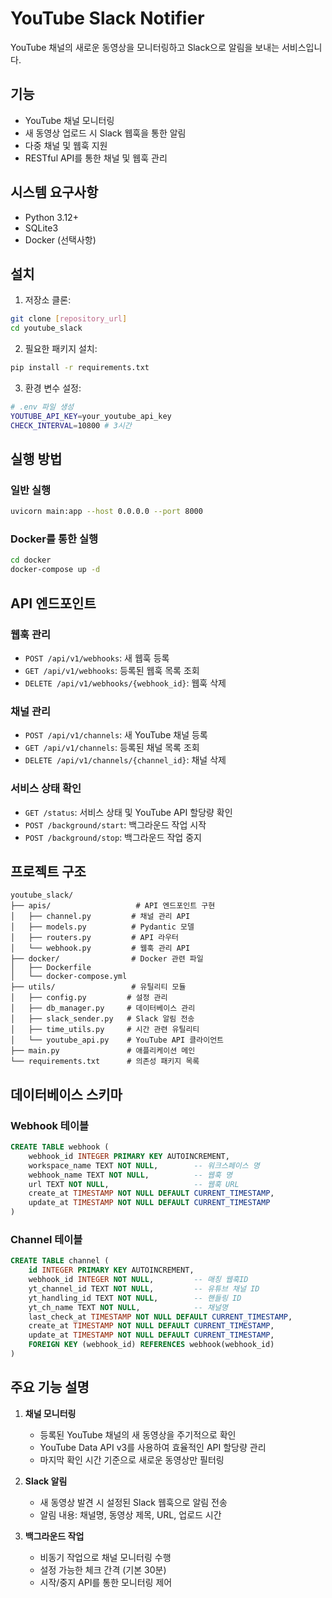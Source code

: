 # YouTube Slack Notifier

YouTube 채널의 새로운 동영상을 모니터링하고 Slack으로 알림을 보내는 서비스입니다.

## 기능

- YouTube 채널 모니터링
- 새 동영상 업로드 시 Slack 웹훅을 통한 알림
- 다중 채널 및 웹훅 지원
- RESTful API를 통한 채널 및 웹훅 관리

## 시스템 요구사항

- Python 3.12+
- SQLite3
- Docker (선택사항)

## 설치

1. 저장소 클론:
```bash
git clone [repository_url]
cd youtube_slack
```

2. 필요한 패키지 설치:
```bash
pip install -r requirements.txt
```

3. 환경 변수 설정:
```bash
# .env 파일 생성
YOUTUBE_API_KEY=your_youtube_api_key
CHECK_INTERVAL=10800 # 3시간
```

## 실행 방법

### 일반 실행
```bash
uvicorn main:app --host 0.0.0.0 --port 8000
```

### Docker를 통한 실행
```bash
cd docker
docker-compose up -d
```

## API 엔드포인트

### 웹훅 관리
- `POST /api/v1/webhooks`: 새 웹훅 등록
- `GET /api/v1/webhooks`: 등록된 웹훅 목록 조회
- `DELETE /api/v1/webhooks/{webhook_id}`: 웹훅 삭제

### 채널 관리
- `POST /api/v1/channels`: 새 YouTube 채널 등록
- `GET /api/v1/channels`: 등록된 채널 목록 조회
- `DELETE /api/v1/channels/{channel_id}`: 채널 삭제

### 서비스 상태 확인
- `GET /status`: 서비스 상태 및 YouTube API 할당량 확인
- `POST /background/start`: 백그라운드 작업 시작
- `POST /background/stop`: 백그라운드 작업 중지

## 프로젝트 구조

```
youtube_slack/
├── apis/                   # API 엔드포인트 구현
│   ├── channel.py         # 채널 관리 API
│   ├── models.py          # Pydantic 모델
│   ├── routers.py         # API 라우터
│   └── webhook.py         # 웹훅 관리 API
├── docker/                # Docker 관련 파일
│   ├── Dockerfile
│   └── docker-compose.yml
├── utils/                 # 유틸리티 모듈
│   ├── config.py         # 설정 관리
│   ├── db_manager.py     # 데이터베이스 관리
│   ├── slack_sender.py   # Slack 알림 전송
│   ├── time_utils.py     # 시간 관련 유틸리티
│   └── youtube_api.py    # YouTube API 클라이언트
├── main.py               # 애플리케이션 메인
└── requirements.txt      # 의존성 패키지 목록
```

## 데이터베이스 스키마

### Webhook 테이블
```sql
CREATE TABLE webhook (
    webhook_id INTEGER PRIMARY KEY AUTOINCREMENT,
    workspace_name TEXT NOT NULL,        -- 워크스페이스 명
    webhook_name TEXT NOT NULL,          -- 웹훅 명
    url TEXT NOT NULL,                   -- 웹훅 URL
    create_at TIMESTAMP NOT NULL DEFAULT CURRENT_TIMESTAMP,
    update_at TIMESTAMP NOT NULL DEFAULT CURRENT_TIMESTAMP
)
```

### Channel 테이블
```sql
CREATE TABLE channel (
    id INTEGER PRIMARY KEY AUTOINCREMENT,
    webhook_id INTEGER NOT NULL,         -- 매칭 웹훅ID
    yt_channel_id TEXT NOT NULL,         -- 유튜브 채널 ID
    yt_handling_id TEXT NOT NULL,        -- 핸들링 ID
    yt_ch_name TEXT NOT NULL,            -- 채널명
    last_check_at TIMESTAMP NOT NULL DEFAULT CURRENT_TIMESTAMP,
    create_at TIMESTAMP NOT NULL DEFAULT CURRENT_TIMESTAMP,
    update_at TIMESTAMP NOT NULL DEFAULT CURRENT_TIMESTAMP,
    FOREIGN KEY (webhook_id) REFERENCES webhook(webhook_id)
)
```

## 주요 기능 설명

1. **채널 모니터링**
   - 등록된 YouTube 채널의 새 동영상을 주기적으로 확인
   - YouTube Data API v3를 사용하여 효율적인 API 할당량 관리
   - 마지막 확인 시간 기준으로 새로운 동영상만 필터링

2. **Slack 알림**
   - 새 동영상 발견 시 설정된 Slack 웹훅으로 알림 전송
   - 알림 내용: 채널명, 동영상 제목, URL, 업로드 시간

3. **백그라운드 작업**
   - 비동기 작업으로 채널 모니터링 수행
   - 설정 가능한 체크 간격 (기본 30분)
   - 시작/중지 API를 통한 모니터링 제어